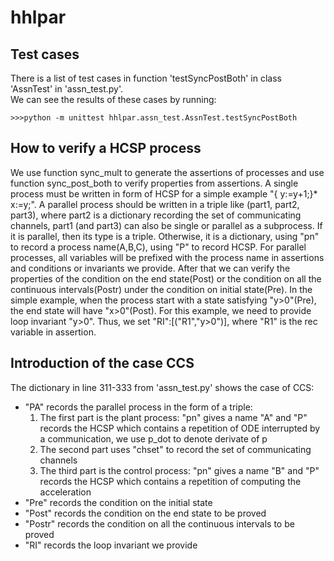 # hhlpar
## Test cases
There is a list of test cases in function 'testSyncPostBoth' in class 'AssnTest' in 'assn_test.py'.<br> 
We can see the results of these cases by running:
```
>>>python -m unittest hhlpar.assn_test.AssnTest.testSyncPostBoth
```
## How to verify a HCSP process
We use function sync_mult to generate the assertions of processes and use function sync_post_both to verify properties from assertions. 
A single process must be written in form of HCSP for a simple example "{ y:=y+1;}* x:=y;". A parallel process should be written in a triple like (part1, part2, part3), where part2 is a dictionary recording the set of communicating channels, part1 (and part3) can also be single or parallel as a subprocess. If it is parallel, then its type is a triple. Otherwise, it is a dictionary, using "pn" to record a process name(A,B,C), using "P" to record HCSP. For parallel processes, all variables will be prefixed with the process name in assertions and conditions or invariants we provide.
After that we can verify the properties of the condition on the end state(Post) or the condition on all the continuous intervals(Postr) under the condition on initial state(Pre). In the simple example, when the process start with a state satisfying "y>0"(Pre), the end state will have "x>0"(Post). For this example, we need to provide loop invariant "y>0". Thus, we set "RI":[("R1","y>0")], where "R1" is the rec variable in assertion.

## Introduction of the case CCS 
The dictionary in line 311-333 from 'assn_test.py' shows the case of CCS:
* "PA" records the parallel process in the form of a triple:
  1. The first part is the plant process: "pn" gives a name "A" and "P" records the HCSP which contains a repetition of ODE interrupted by a communication, we use p_dot to denote derivate of p
  2. The second part uses "chset" to record the set of communicating channels
  3. The third part is the control process: "pn" gives a name "B" and "P" records the HCSP which contains a repetition of computing the acceleration
* "Pre" records the condition on the initial state
* "Post" records the condition on the end state to be proved
* "Postr" records the condition on all the continuous intervals to be proved
* "RI" records the loop invariant we provide
